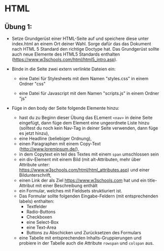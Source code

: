 # HTML

## Übung 1:

- Setze Grundgerüst einer HTML-Seite auf und speichere diese unter index.html an einem Ort deiner Wahl. Sorge dafür das das Dokument nach HTML 5 Standard den richtige Doctype hat. Das Grundgerüst sollte auch neue Elemente des HTML5 Standards enthalten (https://www.w3schools.com/html/html5_intro.asp).

- Binde in die Seite zwei extern verlinkte Dateien ein:

	- eine Datei für Stylesheets mit dem Namen "styles.css" in einem Ordner "css"

	- eine Datei für Javascript mit dem Namen "scripts.js" in einem Ordner "js"

- Füge in den body der Seite folgende Elemente hinzu:
	- hast du zu Beginn dieser Übung das ELement `<nav>` in deine Seite eingefügt, dann füge dem Element eine ungeordnete Liste hinzu (solltest du noch kein Nav-Tag in deiner Seite verwenden, dann füge es jetzt hinzu),
	- eine Headline (beliebiger Ordnung),
	- einen Paragraphen mit einem Copy-Text (http://www.loremipsum.de/),
	- in dem Copytext ein teil des Textes mit einem `span` umschlossen sein
	- ein div-Element mit einem Bild (mit alt-Attributen, mehr über Attribute unter: https://www.w3schools.com/html/html_attributes.asp) und einer Bildunterschrift,
	- einen Link der als Ziel https://www.w3schools.com hat und ein title-Attribut mit einer Beschreibung enthält
	- ein Formular, welches mit Fieldsets struktiuriert ist.
	- Das Formular sollte folgenden Eingabe-Feldern (mit entsprechenden labels) enthalten:
		- Textfelder
		- Radio-Buttons
		- Checkboxen
		- eine Select-Box
		- eine Text-Area
		- Buttons zu Abschicken und Zurücksetzen des Formulars
	- eine Tabelle mit entsprechenden Inhalts-Gruppierungen und probiere in der Tabelle auch die Attribute `rowspan` und `colspan` aus.


